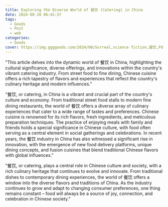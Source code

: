 ```yaml
---
title: Exploring the Diverse World of 餐饮 (Catering) in China
date: 2024-08-28 06:41:57
tags:
  - Goods
  - Post
  - web
categories:
  - Goods
cover: https://img.ggggoods.com/2024/08/Surreal,science fiction,餐饮,FOOD,technology,tech,diagrams,renderings,colors_20240830_00001_.png
---
```


"This article delves into the dynamic world of 餐饮 in China, highlighting the cultural significance, diverse offerings, and innovations within the country's vibrant catering industry. From street food to fine dining, Chinese cuisine offers a rich tapestry of flavors and experiences that reflect the country's culinary heritage and modern influences."

"餐饮, or catering, in China is a vibrant and crucial part of the country's culture and economy. From traditional street food stalls to modern fine dining restaurants, the world of 餐饮 offers a diverse array of culinary experiences that cater to a wide range of tastes and preferences. Chinese cuisine is renowned for its rich flavors, fresh ingredients, and meticulous preparation techniques. The practice of enjoying meals with family and friends holds a special significance in Chinese culture, with food often serving as a central element in social gatherings and celebrations. In recent years, the 餐饮 industry in China has also witnessed a significant rise in innovation, with the emergence of new food delivery platforms, unique dining concepts, and fusion cuisines that blend traditional Chinese flavors with global influences."

"餐饮, or catering, plays a central role in Chinese culture and society, with a rich culinary heritage that continues to evolve and innovate. From traditional dishes to contemporary dining experiences, the world of 餐饮 offers a window into the diverse flavors and traditions of China. As the industry continues to grow and adapt to changing consumer preferences, one thing remains constant – food will always be a source of joy, connection, and celebration in Chinese society."
